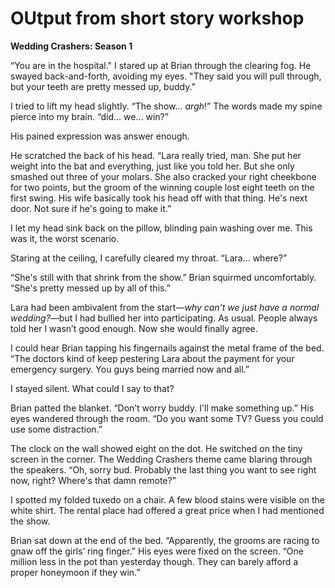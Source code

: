 <h1> OUtput from short story workshop </h1>

<b>Wedding Crashers: Season 1</b>

“You are in the hospital." I stared up at Brian through the clearing fog. He swayed back-and-forth, avoiding my eyes. 
"They said you will pull through, but your teeth are pretty messed up, buddy.”


I tried to lift my head slightly. “The show… <i>argh</i>!” The words made my spine pierce into my brain. “did… we… win?”

His pained expression was answer enough.

He scratched the back of his head. “Lara really tried, man. She put her weight into the bat and everything, just like you told her. But she only smashed out three of your molars. She also cracked your right cheekbone for two points, but the groom of the winning couple lost eight teeth on the first swing. His wife basically took his head off with that thing. He's next door. Not sure if he's going to make it.”

I let my head sink back on the pillow, blinding pain washing over me. This was it, the worst scenario. 

Staring at the ceiling, I carefully cleared my throat. “Lara… where?”

“She's still with that shrink from the show.” Brian squirmed uncomfortably. “She's pretty messed up by all of this.” 

Lara had been ambivalent from the start—<i>why can’t we just have a normal wedding?</i>—but I had bullied her into participating. As usual. People always told her I wasn’t good enough. Now she would finally agree.

I could hear Brian tapping his fingernails against the metal frame of the bed. “The doctors kind of keep pestering Lara about the payment for your emergency surgery. You guys being married now and all.”

I stayed silent. What could I say to that?

Brian patted the blanket. “Don’t worry buddy. I'll make something up.” His eyes wandered through the room. “Do you want some TV? Guess you could use some distraction.”

The clock on the wall showed eight on the dot. He switched on the tiny screen in the corner. The Wedding Crashers theme came blaring through the speakers. “Oh, sorry bud. Probably the last thing you want to see right now, right? Where's that damn remote?”

I spotted my folded tuxedo on a chair. A few blood stains were visible on the white shirt. The rental place had offered a great price when I had mentioned the show. 

Brian sat down at the end of the bed. “Apparently, the grooms are racing to gnaw off the girls’ ring finger.” His eyes were fixed on the screen. “One million less in the pot than yesterday though. They can barely afford a proper honeymoon if they win.”
